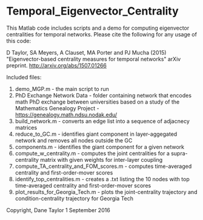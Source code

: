 # Temporal_Eigenvector_Centrality
This Matlab code includes scripts and a demo for computing eigenvector centralities for temporal networks. Please cite the following for any usage of this code:

D Taylor, SA Meyers, A Clauset, MA Porter and PJ Mucha (2015) "Eigenvector-based centrality measures for temporal networks" arXiv preprint. http://arxiv.org/abs/1507.01266


Included files:

1. demo_MGP.m - the main script to run
2. PhD Exchange Network Data - folder containing network that encodes math PhD exchange between universities based on a study of the Mathematics Genealogy Project - https://genealogy.math.ndsu.nodak.edu/
3. build_network.m - converts an edge list into a sequence of adjacnecy matrices
4. reduce_to_GC.m - identifies giant component in layer-aggegated network and removes all nodes outside the GC
5. components.m - identifies the giant component for a given network
6. compute_w_centrality.m - computes the joint centralities for a supra-centrality matrix with given weights for inter-layer coupling 
7. compute_TA_centrality_and_FOM_scores.m - computes time-averaged centrality and first-order-mover scores
8. identify_top_centralities.m - creates a .txt listing the 10 nodes with top time-averaged centrality and first-order-mover scores
9. plot_results_for_Georgia_Tech.m - plots the joint-centrality trajectory and condition-centrality trajectory for Georgia Tech


Copyright, Dane Taylor 1 September 2016

